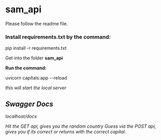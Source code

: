 # sam_api
Please follow the readme file.

<h3>Install requirements.txt by the command:</h3>

pip install -r requirements.txt

Get into the folder <b>sam_api</b>

<b>Run the command: </b>

 uvicorn capitals:app --reload

<i>this will start the local server <i>



<h2>Swagger Docs</h2>
localhost/docs

Hit the GET api, gives you the random country
Guess via the POST api, gives you if its correct or returns with the correct capital.


